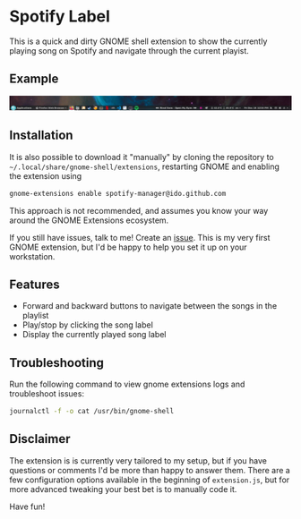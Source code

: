 # Spotify Label

This is a quick and dirty GNOME shell extension to show the currently playing song on Spotify and navigate through the current playist.

## Example  
![alt text](example.png "A screenshot  of the label in action")

## Installation

It is also possible to download it "manually" by cloning the repository to `~/.local/share/gnome-shell/extensions`, restarting GNOME and enabling the extension using 
``` bash
gnome-extensions enable spotify-manager@ido.github.com
```
This approach is not recommended, and assumes you know your way around the GNOME Extensions ecosystem.

If you still have issues, talk to me! Create an [issue](https://github.com/mheine/gnome-shell-spotify-label/issues/new?title=Installation!&body=Hey!%20I'd%20like%20to%20get%20this%20installed%20on%20my%20system). This is my very first GNOME extension, but I'd be happy to help you set it up on your workstation.

## Features
* Forward and backward buttons to navigate between the songs in the playlist
* Play/stop by clicking the song label
* Display the currently played song label



## Troubleshooting
Run the following command to view gnome extensions logs and troubleshoot issues:

```sh
journalctl -f -o cat /usr/bin/gnome-shell 
```

## Disclaimer
The extension is is currently very tailored to my setup, but if you have questions or comments I'd be more than happy to answer them. There are a few configuration options available in the beginning of `extension.js`, but for more advanced tweaking your best bet is to manually code it.

Have fun!
